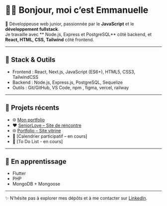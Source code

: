 
# 👩‍💻 Bonjour, moi c’est Emmanuelle  

🚀 Développeuse web junior, passionnée par le **JavaScript** et le **développement fullstack**.  
Je travaille avec ** Node.js, Express et PostgreSQL** côté backend, et **React, HTML, CSS, Tailwind** côté frontend.  

---

## 🔧 Stack & Outils
- Frontend : React, Next.js, JavaScript (ES6+), HTML5, CSS3, TailwindCSS  
- Backend : Node.js, Express.js, PostgreSQL, Sequelize
- Outils : Git/GitHub, VS Code, npm , figma, vercel, railway  

---

## 📌 Projets récents
- 🌐 [Mon portfolio](emmanuelle-eisele.com)
- ❤️ [SeniorLove – Site de rencontre](seniorlove-zeta.vercel.app)  
- 🌐 [Portfolio – Site vitrine](williameisele.fr)  
- 📅 [Calendrier participatif – en cours]
- 📝 [To Do List - en cours]

---

## 📖 En apprentissage
- Flutter  
- PHP  
- MongoDB + Mongoose  

---

✨ N’hésite pas à explorer mes dépôts et à me contacter sur [LinkedIn](www.linkedin.com/in/emmanuelle-eiselé-b5560a341).
